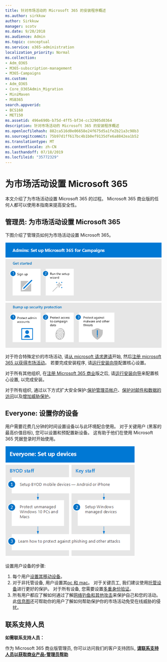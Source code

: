 ```yaml
---
title: 针对市场活动的 Microsoft 365 的安装程序概述
ms.author: sirkkuw
author: Sirkkuw
manager: scotv
ms.date: 9/20/2018
ms.audience: Admin
ms.topic: conceptual
ms.service: o365-administration
localization_priority: Normal
ms.collection:
- Adm_O365
- M365-subscription-management
- M365-Campaigns
ms.custom:
- Adm_O365
- Core_O365Admin_Migration
- MiniMaven
- MSB365
search.appverid:
- BCS160
- MET150
ms.assetid: 496e690b-b75d-4ff5-bf34-cc32905d0364
description: 针对市场活动的 Microsoft 365 的安装程序概述
ms.openlocfilehash: 882ca516d0e06658e24f675d5a1fe2b21a3c98b3
ms.sourcegitcommit: 75b97d1ff617bc4b1b0ef9135dfe6a8842ea1b52
ms.translationtype: MT
ms.contentlocale: zh-CN
ms.lasthandoff: 07/18/2019
ms.locfileid: "35772329"
---
```

# <a name="set-up-microsoft-365-for-campaigns"></a>为市场活动设置 Microsoft 365

本文介绍了为市场活动设置 Microsoft 365 的过程。 Microsoft 365 商业版的任何人都可以使用本指南来提高安全性。 

## <a name="admins-set-up-microsoft-365-for-campaigns"></a>管理员: 为市场活动设置 Microsoft 365
下图介绍了管理员如何为市场活动设置 Microsoft 365。

![为市场活动设置 Microsoft 365 的步骤](media/M365-democracy-SetUpProcess.png)

对于符合特殊定价的市场活动, 请[从 microsoft 请求邀请](https://m365forcampaigns.microsoft.com/)开始, 然后[注册 microsoft 365 以获得市场活动](m365-campaigns-sign-up.md)。 若要完成安装程序, 请[运行安装向导](../business/set-up.md?toc=/microsoft-365/campaigns/toc.json)配置核心设置。

对于所有其他组织, 在[注册 Microsoft 365 商业](../business/sign-up.md)版之后, 请[运行安装向导](../business/set-up.md?toc=/microsoft-365/campaigns/toc.json)来配置核心设置, 以完成安装。

对于所有组织, 通过以下方式扩大安全保护:[保护管理员帐户](m365-campaigns-protect-admin-accounts.md)、[保护对邮件和数据的访问](m365-campaigns-conditional-access.md)以及[增加威胁保护](m365-campaigns-increase-protection.md)。


 ## <a name="everyone-set-up-your-devices"></a>Everyone: 设置你的设备 
 
用户需要花费几分钟的时间设置设备以与此环境配合使用。 对于关键用户 (黑客的最高价值目标), 您可以设置和预配置新设备。 这有助于他们在使用 Microsoft 365 凭据登录时开始使用。 

![用户设备设置过程](media/m365-democracy-user-device-setup.png)
  
设置用户设备的步骤: 
1. 每个用户[设置其移动设备](../business/set-up-mobile-devices.md?toc=%2Fmicrosoft-365%2Fcampaigns%2Ftoc.json)。 
2. 对于非托管设备, 用户设置其[pc 和 mac](m365-campaigns-protect-pcs-macs.md)。 对于关键员工, 我们建议使用[托管设备](../business/set-up-windows-devices.md?toc=/microsoft-365/campaigns/toc.json)进行更好的保护。 对于所有设备, 您需要设置[多重身份验证](m365-campaigns-multifactor-authenication.md)。 
3. 所有用户都应了解如何通过了解[网络钓鱼和其他攻击](m365-campaigns-phishing-and-attacks.md)来保护自己和您的活动。 此[信息图](m365-campaigns-protect-campaign-infographic.md)还可帮助你的用户了解如何帮助保护你的市场活动免受在线威胁的侵扰。

## <a name="contact-support"></a>联系支持人员

 **如需联系支持人员：**
  
作为 Microsoft 365 商业版管理员, 你可以访问我们的客户支持团队, **[请联系支持人员以获取商业产品-管理员帮助](https://support.office.com/article/32a17ca7-6fa0-4870-8a8d-e25ba4ccfd4b)**
    

